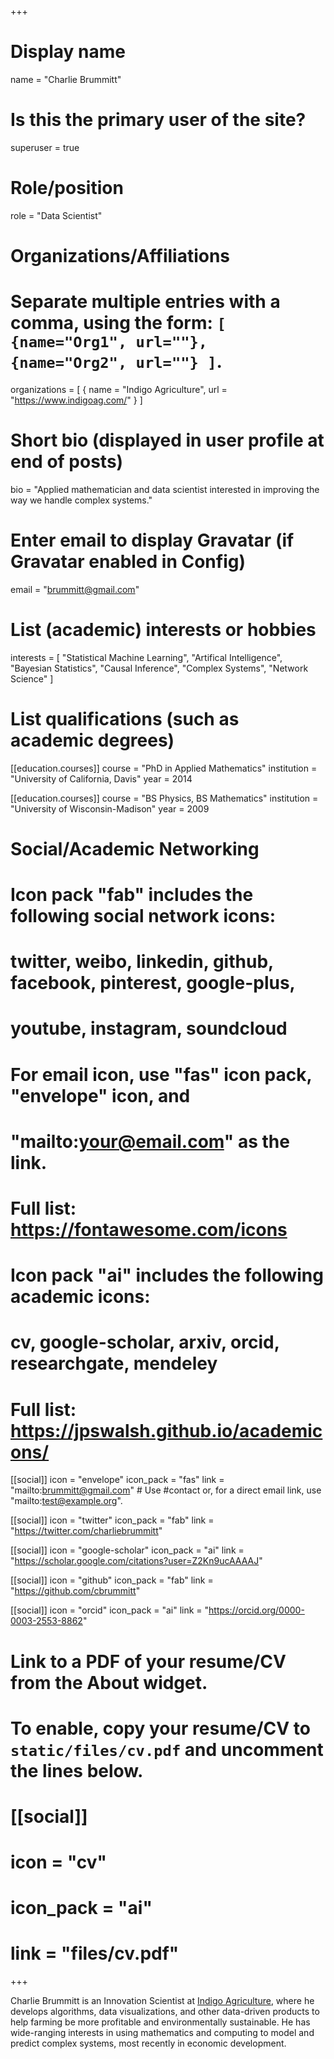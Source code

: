 +++
# Display name
name = "Charlie Brummitt"

# Is this the primary user of the site?
superuser = true

# Role/position
role = "Data Scientist"

# Organizations/Affiliations
#   Separate multiple entries with a comma, using the form: `[ {name="Org1", url=""}, {name="Org2", url=""} ]`.
organizations = [ { name = "Indigo Agriculture", url = "https://www.indigoag.com/" } ]

# Short bio (displayed in user profile at end of posts)
bio = "Applied mathematician and data scientist interested in improving the way we handle complex systems."

# Enter email to display Gravatar (if Gravatar enabled in Config)
email = "brummitt@gmail.com"

# List (academic) interests or hobbies
interests = [
  "Statistical Machine Learning",
  "Artifical Intelligence",
  "Bayesian Statistics",
  "Causal Inference",
  "Complex Systems",
  "Network Science"
]

# List qualifications (such as academic degrees)
[[education.courses]]
  course = "PhD in Applied Mathematics"
  institution = "University of California, Davis"
  year = 2014

[[education.courses]]
  course = "BS Physics, BS Mathematics"
  institution = "University of Wisconsin-Madison"
  year = 2009

# Social/Academic Networking
#
# Icon pack "fab" includes the following social network icons:
#
#   twitter, weibo, linkedin, github, facebook, pinterest, google-plus,
#   youtube, instagram, soundcloud
#
#   For email icon, use "fas" icon pack, "envelope" icon, and
#   "mailto:your@email.com" as the link.
#
#   Full list: https://fontawesome.com/icons
#
# Icon pack "ai" includes the following academic icons:
#
#   cv, google-scholar, arxiv, orcid, researchgate, mendeley
#
#   Full list: https://jpswalsh.github.io/academicons/

[[social]]
  icon = "envelope"
  icon_pack = "fas"
  link = "mailto:brummitt@gmail.com"  # Use #contact or, for a direct email link, use "mailto:test@example.org".

[[social]]
  icon = "twitter"
  icon_pack = "fab"
  link = "https://twitter.com/charliebrummitt"

[[social]]
  icon = "google-scholar"
  icon_pack = "ai"
  link = "https://scholar.google.com/citations?user=Z2Kn9ucAAAAJ"

[[social]]
  icon = "github"
  icon_pack = "fab"
  link = "https://github.com/cbrummitt"

[[social]]
  icon = "orcid"
  icon_pack = "ai"
  link = "https://orcid.org/0000-0003-2553-8862"

# Link to a PDF of your resume/CV from the About widget.
# To enable, copy your resume/CV to `static/files/cv.pdf` and uncomment the lines below.
# [[social]]
#   icon = "cv"
#   icon_pack = "ai"
#   link = "files/cv.pdf"

+++

Charlie Brummitt is an Innovation Scientist at [Indigo Agriculture](https://www.indigoag.com/), where he develops algorithms, data visualizations, and other data-driven products to help farming be more profitable and environmentally sustainable. He has wide-ranging interests in using mathematics and computing to model and predict complex systems, most recently in economic development.